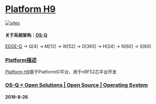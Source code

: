 ﻿# [Platform H9](https://github.com/OS-Q/H9)

[![sites](http://182.61.61.133//resources/OS-Q.png)](http://www.OS-Q.com)

#### 关于系统架构：[OS-Q](https://github.com/OS-Q/OS-Q)

[EDGE-Q](https://github.com/OS-Q/EDGE-Q) -> Q[4] -> M[12] -> W[52] -> D[365] -> H[24] -> N[60] -> S[60]

### [Platform描述](https://github.com/OS-Q/H9/wiki) 

[Platform H9](https://github.com/OS-Q/H9)基于PlatformIO平台，用于nRF52芯平台开发

### [OS-Q = Open Solutions | Open Source |  Operating System ](http://www.OS-Q.com/H9)
####  2019-8-26
